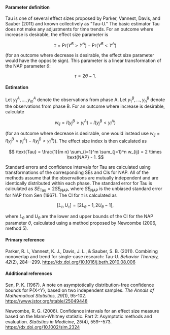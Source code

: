 #### Parameter definition 

Tau is one of several effect sizes proposed by Parker, Vannest, Davis, and Sauber (2011) and known collectively as "Tau-U." The basic estimator Tau does not make any adjustments for time trends. For an outcome where increase is desirable, the effect size parameter is

$$\tau = \text{Pr}(Y^B > Y^A) - \text{Pr}(Y^B < Y^A)$$

(for an outcome where decrease is desirable, the effect size parameter would have the opposite sign). This parameter is a linear transformation of the NAP parameter $\theta$:

$$\tau = 2 \theta - 1.$$

#### Estimation

Let $y^A_1,...,y^A_m$ denote the observations from phase A. Let $y^B_1,...,y^B_n$ denote the observations from phase B. For an outcome where increase is desirable, calculate 

$$w_{ij} = I(y^B_j > y^A_i) - I(y^B_j < y^A_i)$$

(for an outcome where decrease is desirable, one would instead use $w_{ij} = I(y^B_j < y^A_i) - I(y^B_j > y^A_i)$). The effect size index is then calculated as

$$
\text{Tau} = \frac{1}{m n} \sum_{i=1}^m \sum_{j=1}^n w_{ij} = 2 \times \text{NAP} - 1.
$$

Standard errors and confidence intervals for Tau are calculated using transformations of the corresponding SEs and CIs for NAP. All of the methods assume that the observations are mutually independent and are identically distributed within each phase. The standard error for Tau is calculated as $SE_{\text{Tau}} = 2 SE_{\text{NAP}}$, where $SE_{\text{NAP}}$ is the unbiased standard error for NAP from Sen (1967). The CI for $\tau$ is calculated as 

$$
[L_{\tau}, U_{\tau}] = [2 L_{\theta} - 1, 2 U_{\theta} - 1],
$$

where $L_{\theta}$ and $U_{\theta}$ are the lower and upper bounds of the CI for the NAP parameter $\theta$, calculated using a method proposed by Newcombe (2006, method 5).

#### Primary reference

Parker, R. I., Vannest, K. J., Davis, J. L., & Sauber, S. B. (2011). Combining nonoverlap and trend for single-case research: Tau-U. _Behavior Therapy, 42_(2), 284--299. https://dx.doi.org/10.1016/j.beth.2010.08.006

#### Additional references

Sen, P. K. (1967). A note on asymptotically distribution-free confidence bounds for P{X<Y}, based on two independent samples. _The Annals of Mathematical Statistics, 29_(1), 95-102. https://www.jstor.org/stable/25049448

Newcombe, R. G. (2006). Confidence intervals for an effect size measure based
on the Mann-Whitney statistic. Part 2: Asymptotic methods and evaluation. 
_Statistics in Medicine, 25_(4), 559--573. https://dx.doi.org/10.1002/sim.2324

